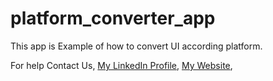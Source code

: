 # platform_converter_app

This app is Example of how to convert UI according platform.

For help Contact Us,
[My LinkedIn Profile](https://in.linkedin.com/in/pratik-kargathra-9830731b7),
[My Website](http://pratikgajjar.c1.biz/),

